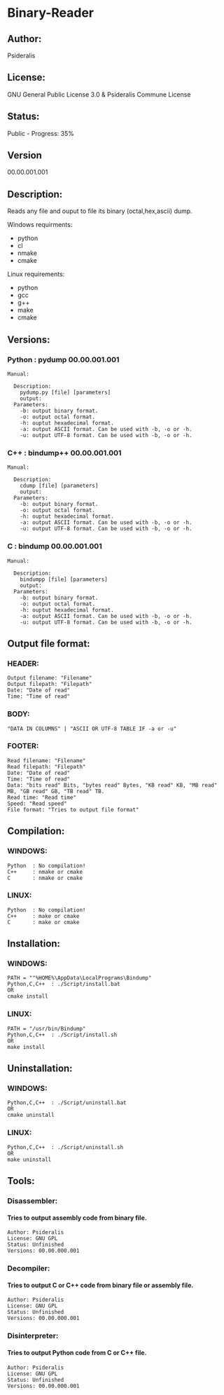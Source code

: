 # Binary-Reader
## Author: 
Psideralis<br/>
## License: 
GNU General Public License 3.0 & Psideralis Commune License<br/>
## Status:
Public - Progress: 35%<br/>
## Version
00.00.001.001<br/>
## Description:
Reads any file and ouput to file its binary (octal,hex,ascii) dump.<br/>

Windows requirments:<br/>
  - python<br/>
  - cl <br/>
  - nmake <br/>
  - cmake <br/>

Linux requirements:<br/>
  - python<br/>
  - gcc<br/>
  - g++<br/>
  - make <br/>
  - cmake <br/>

## Versions:<br/>
  ### Python : pydump  00.00.001.001<br/>
    Manual:

      Description:
        pydump.py [file] [parameters]
        output:
      Parameters:
        -b: output binary format.
        -o: output octal format.
        -h: ouptut hexadecimal format.
        -a: output ASCII format. Can be used with -b, -o or -h.
        -u: output UTF-8 format. Can be used with -b, -o or -h.
  ### C++     : bindump++   00.00.001.001<br/>
    Manual:
    
      Description:
        cdump [file] [parameters]
        output:
      Parameters:
        -b: output binary format.
        -o: output octal format.
        -h: ouptut hexadecimal format.
        -a: output ASCII format. Can be used with -b, -o or -h.
        -u: output UTF-8 format. Can be used with -b, -o or -h.
  ### C       : bindump     00.00.001.001<br/>
    Manual:
    
      Description:
        bindumpp [file] [parameters]
        output:
      Parameters:
        -b: output binary format.
        -o: output octal format.
        -h: ouptut hexadecimal format.
        -a: output ASCII format. Can be used with -b, -o or -h.
        -u: output UTF-8 format. Can be used with -b, -o or -h.
## Output file format:
  ### HEADER:<br/>
    Output filename: "Filename"
    Output filepath: "Filepath"
    Date: "Date of read"
    Time: "Time of read"
  ### BODY:<br/>
    "DATA IN COLUMNS" | "ASCII OR UTF-8 TABLE IF -a or -u"
  ### FOOTER:<br/>
    Read filename: "Filename"
    Read filepath: "Filepath"
    Date: "Date of read"
    Time: "Time of read"
    Data: "bits read" Bits, "bytes read" Bytes, "KB read" KB, "MB read" MB, "GB read" GB, "TB read" TB.
    Read time: "Read time"
    Speed: "Read speed"
    File format: "Tries to output file format"
## Compilation:<br/>
  ### WINDOWS:<br/>
    Python  : No compilation!
    C++     : nmake or cmake
    C       : nmake or cmake
  ### LINUX:<br/>
    Python  : No compilation!
    C++     : make or cmake
    C       : make or cmake
## Installation:<br/>
  ### WINDOWS:
    PATH = ""%HOME%\AppData\LocalPrograms\Bindump"
    Python,C,C++  : ./Script/install.bat
    OR
    cmake install
  ### LINUX:
    PATH = "/usr/bin/Bindump"
    Python,C,C++  : ./Script/install.sh
    OR
    make install
## Uninstallation:<br/>
  ### WINDOWS:<br/>
    Python,C,C++  : ./Script/uninstall.bat
    OR
    cmake uninstall
  ### LINUX:<br/>
    Python,C,C++  : ./Script/uninstall.sh
    OR
    make uninstall
## Tools:<br/>
  ### Disassembler: 
  #### Tries to output assembly code from binary file. <br/>
    Author: Psideralis
    License: GNU GPL
    Status: Unfinished
    Versions: 00.00.000.001
  ### Decompiler: 
  #### Tries to output C or C++ code from binary file or assembly file. <br/>
    Author: Psideralis
    License: GNU GPL
    Status: Unfinished
    Versions: 00.00.000.001
  ### Disinterpreter: 
  #### Tries to output Python code from C or C++ file. <br/>
    Author: Psideralis
    License: GNU GPL
    Status: Unfinished
    Versions: 00.00.000.001